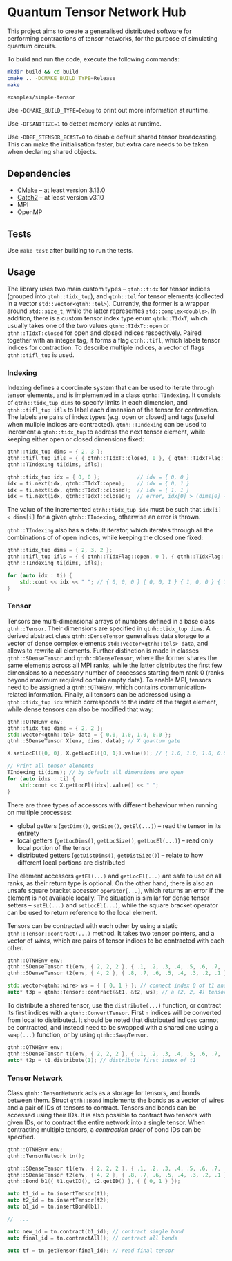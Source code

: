 # Quantum Tensor Network Hub

This project aims to create a generalised distributed software for performing contractions of tensor networks, for the purpose of simulating quantum circuits. 

To build and run the code, execute the following commands: 

```bash
mkdir build && cd build
cmake .. -DCMAKE_BUILD_TYPE=Release
make

examples/simple-tensor
```

Use `-DCMAKE_BUILD_TYPE=Debug` to print out more information at runtime. 

Use `-DFSANITIZE=1` to detect memory leaks at runtime. 

Use `-DDEF_STENSOR_BCAST=0` to disable default shared tensor broadcasting. This can make the initialisation faster, but extra care needs to be taken when declaring shared objects. 


## Dependencies

 * [CMake](https://cmake.org/) – at least version 3.13.0
 * [Catch2](https://github.com/catchorg/Catch2) – at least version v3.10
 * MPI
 * OpenMP


## Tests

Use `make test` after building to run the tests. 


## Usage

The library uses two main custom types – `qtnh::tidx` for tensor indices (grouped into `qtnh::tidx_tup`), and `qtnh::tel` for tensor elements (collected in a vector `std::vector<qtnh::tel>`). Currently, the former is a wrapper around `std::size_t`, while the latter representes `std::complex<double>`. In addition, there is a custom tensor index type enum `qtnh::TIdxT`, which usually takes one of the two values `qtnh::TIdxT::open` or `qtnh::TIdxT:closed` for open and closed indices respectively. Paired together with an integer tag, it forms a flag `qtnh::tifl`, which labels tensor indices for contraction. To describe multiple indices, a vector of flags `qtnh::tifl_tup` is used. 

### Indexing

Indexing defines a coordinate system that can be used to iterate through tensor elements, and is implemented in a class `qtnh::TIndexing`. It consists of `qtnh::tidx_tup dims` to specify limits in each dimension, and `qtnh::tifl_tup ifls` to label each dimension of the tensor for contraction. The labels are pairs of index types (e.g. open or closed) and tags (useful when muliple indices are contracted). `qtnh::TIndexing` can be used to increment a `qtnh::tidx_tup` to address the next tensor element, while keeping either open or closed dimensions fixed: 

```c++
qtnh::tidx_tup dims = { 2, 3 };
qtnh::tifl_tup ifls = { { qtnh::TIdxT::closed, 0 }, { qtnh::TIdxTFlag::open, 0 } };
qtnh::TIndexing ti(dims, ifls);

qtnh::tidx_tup idx = { 0, 0 };            // idx = { 0, 0 }
idx = ti.next(idx, qtnh::TIdxT::open);    // idx = { 0, 1 }
idx = ti.next(idx, qtnh::TIdxT::closed);  // idx = { 1, 1 }
idx = ti.next(idx, qtnh::TIdxT::closed);  // error, idx[0] > (dims[0] - 1)
```

The value of the incremented `qtnh::tidx_tup idx` must be such that `idx[i] < dims[i]` for a given `qtnh::TIndexing`, otherwise an error is thrown. 

`qtnh::TIndexing` also has a default iterator, which iterates through all the combinations of of open indices, while keeping the closed one fixed: 

```c++
qtnh::tidx_tup dims = { 2, 3, 2 };
qtnh::tifl_tup ifls = { { qtnh::TIdxFlag::open, 0 }, { qtnh::TIdxFlag::closed, 0 }, { qtnh::TIdxFlag::open, 0 } };
qtnh::TIndexing ti(dims, ifls);

for (auto idx : ti) {
    std::cout << idx << " "; // { 0, 0, 0 } { 0, 0, 1 } { 1, 0, 0 } { 1, 0, 1 },
}
```

### Tensor

Tensors are multi-dimensional arrays of numbers defined in a base class `qtnh::Tensor`. Their dimensions are specified in `qtnh::tidx_tup dims`. A derived abstract class `qtnh::DenseTensor` generalises data storage to a vector of dense complex elements `std::vector<qtnh::tels> data`, and allows to rewrite all elements. Further distinction is made in classes `qtnh::SDenseTensor` and `qtnh::DDenseTensor`, where the former shares the same elements across all MPI ranks, while the latter distributes the first few dimensions to a necessary number of processes starting from rank 0 (ranks beyond maximum required contain empty data). To enable MPI, tensors need to be assigned a `qtnh::QTNHEnv`, which contains communication-related information. Finally, all tensors can be addressed using a `qtnh::tidx_tup idx` which corresponds to the index of the target element, while dense tensors can also be modified that way: 

```c++
qtnh::QTNHEnv env;
qtnh::tidx_tup dims = { 2, 2 };
std::vector<qtnh::tel> data = { 0.0, 1.0, 1.0, 0.0 };
qtnh::SDenseTensor X(env, dims, data); // X quantum gate

X.setLocEl({0, 0}, X.getLocEl({0, 1}).value()); // { 1.0, 1.0, 1.0, 0.0 };

// Print all tensor elements
TIndexing ti(dims); // by default all dimensions are open
for (auto idxs : ti) {
    std::cout << X.getLocEl(idxs).value() << " ";
}
```

There are three types of accessors with different behaviour when running on multiple processes: 
- global getters (`getDims()`, `getSize()`, `getEl(...)`) – read the tensor in its entirety
- local getters (`getLocDims()`, `getLocSize()`, `getLocEl(...)`) – read only local portion of the tensor
- distributed getters (`getDistDims()`, `getDistSize()`) – relate to how different local portions are distributed

The element accessors `getEl(...)` and `getLocEl(...)` are safe to use on all ranks, as their return type is optional. On the other hand, there is also an unsafe square bracket accessor `operator[...]`, which returns an error if the element is not available locally. The situation is similar for dense tensor setters – `setEL(...)` and `setLocEl(...)`, while the square bracket operator can be used to return reference to the local element.  

Tensors can be contracted with each other by using a static `qtnh::Tensor::contract(...)` method. It takes two tensor pointers, and a vector of *wires*, which are pairs of tensor indices to be contracted with each other. 

```c++
qtnh::QTNHEnv env;
qtnh::SDenseTensor t1(env, { 2, 2, 2 }, { .1, .2, .3, .4, .5, .6, .7, .8 });
qtnh::SDenseTensor t2(env, { 4, 2 }, { .8, .7, .6, .5, .4, .3, .2, .1 });

std::vector<qtnh::wire> ws = { { 0, 1 } }; // connect index 0 of t1 and 1 of t2
auto* t3p = qtnh::Tensor::contract(&t1, &t2, ws); // a (2, 2, 4) tensor
```

To distribute a shared tensor, use the `distribute(...)` function, or contract its first indices with a `qtnh::ConvertTensor`. First `n` indices will be converted from local to distributed. It should be noted that distributed indices cannot be contracted, and instead need to be swapped with a shared one using a `swap(...)` function, or by using `qtnh::SwapTensor`. 

```c++
qtnh::QTNHEnv env;
qtnh::SDenseTensor t1(env, { 2, 2, 2 }, { .1, .2, .3, .4, .5, .6, .7, .8 });
auto* t2p = t1.distribute(1); // distribute first index of t1
```

### Tensor Network

Class `qtnh::TensorNetwork` acts as a storage for tensors, and bonds between them. Struct `qtnh::Bond` implements the bonds as a vector of wires and a pair of IDs of tensors to contract. Tensors and bonds can be accessed using their IDs. It is also possible to contract two tensors with given IDs, or to contract the entire network into a single tensor. When contracting multiple tensors, a *contraction order* of bond IDs can be specified. 

```c++
qtnh::QTNHEnv env;
qtnh::TensorNetwork tn();

qtnh::SDenseTensor t1(env, { 2, 2, 2 }, { .1, .2, .3, .4, .5, .6, .7, .8 });
qtnh::SDenseTensor t2(env, { 4, 2 }, { .8, .7, .6, .5, .4, .3, .2, .1 });
qtnh::Bond b1({ t1.getID(), t2.getID() }, { { 0, 1 } });

auto t1_id = tn.insertTensor(t1);
auto t2_id = tn.insertTensor(t2);
auto b1_id = tn.insertBond(b1);

//  ...

auto new_id = tn.contract(b1_id); // contract single bond
auto final_id = tn.contractAll(); // contract all bonds

auto tf = tn.getTensor(final_id); // read final tensor
```

